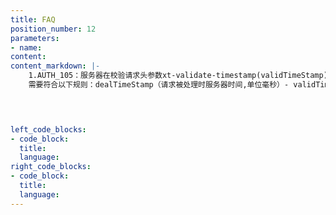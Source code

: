```yaml
---
title: FAQ
position_number: 12
parameters:
- name:
content:
content_markdown: |-
    1.AUTH_105：服务器在校验请求头参数xt-validate-timestamp(validTimeStamp)、xt-validate-recvwindow（recvwindow）时，
    需要符合以下规则：dealTimeStamp（请求被处理时服务器时间,单位毫秒）- validTimeStamp < recvwindow ，否则就会返回AUTH_105，为了避免此错误，建议xt-validate-timestamp 设置为请求发出的时间，以毫秒为单位，xt-validate-recvwindow设置的大一点
    



left_code_blocks:
- code_block:
  title:
  language:
right_code_blocks:
- code_block:
  title:
  language:
---
```


